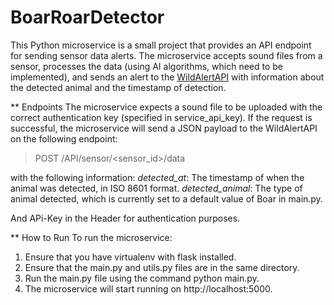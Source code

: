 # BoarRoarDetector

This Python microservice is a small project that provides an API endpoint for sending sensor data alerts. The microservice accepts sound files from a sensor, processes the data (using AI algorithms, which need to be implemented), and sends an alert to the [WildAlertAPI](https://github.com/MossPiglets/wild-alert-api) with information about the detected animal and the timestamp of detection.

** Endpoints
The microservice expects a sound file to be uploaded with the correct authentication key (specified in service_api_key).
If the request is successful, the microservice will send a JSON payload to the WildAlertAPI on the following endpoint:
> POST /API/sensor/<sensor_id>/data

with the following information:
*detected_at*: The timestamp of when the animal was detected, in ISO 8601 format.
*detected_animal*: The type of animal detected, which is currently set to a default value of Boar in main.py.

And APi-Key in the Header for authentication purposes.

** How to Run
To run the microservice:
1. Ensure that you have virtualenv with flask installed.
2. Ensure that the main.py and utils.py files are in the same directory.
3. Run the main.py file using the command python main.py.
4. The microservice will start running on http://localhost:5000.
